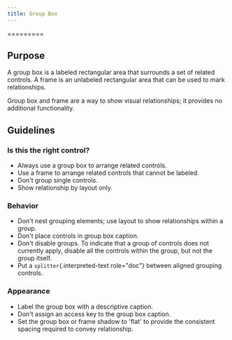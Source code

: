 ```yaml
---
title: Group Box
---
```

=========

Purpose
-------

A group box is a labeled rectangular area that surrounds a set of
related controls. A frame is an unlabeled rectangular area that can be
used to mark relationships.

Group box and frame are a way to show visual relationships; it provides
no additional functionality.

Guidelines
----------

### Is this the right control?

-   Always use a group box to arrange related controls.
-   Use a frame to arrange related controls that cannot be labeled.
-   Don\'t group single controls.
-   Show relationship by layout only.

### Behavior

-   Don\'t nest grouping elements; use layout to show relationships
    within a group.
-   Don\'t place controls in group box caption.
-   Don\'t disable groups. To indicate that a group of controls does not
    currently apply, disable all the controls within the group, but not
    the group itself.
-   Put a `splitter`{.interpreted-text role="doc"} between aligned
    grouping controls.

### Appearance

-   Label the group box with a descriptive caption.
-   Don\'t assign an access key to the group box caption.
-   Set the group box or frame shadow to \'flat\' to provide the
    consistent spacing required to convey relationship.
